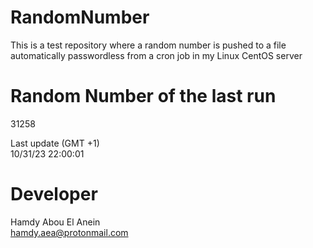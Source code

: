 # RandomNumber    
This is a test repository where a random number is pushed to a file automatically passwordless from a cron job in my Linux CentOS server    
# Random Number of the last run   
31258
      
Last update (GMT +1)    
10/31/23 22:00:01
# Developer    
Hamdy Abou El Anein   
hamdy.aea@protonmail.com

